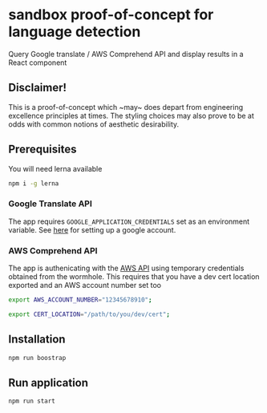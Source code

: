 # sandbox proof-of-concept for language detection

Query Google translate / AWS Comprehend API and display results in a React component

## Disclaimer!

This is a proof-of-concept which ~may~ does depart from engineering excellence principles at times. The styling choices may also prove to be at odds with common notions of aesthetic desirability.

## Prerequisites

You will need lerna available

```bash
npm i -g lerna
```

### Google Translate API

The app requires `GOOGLE_APPLICATION_CREDENTIALS` set as an environment variable.
See [here](https://cloud.google.com/translate/docs/quickstart) for setting up a google account.

### AWS Comprehend API

The app is authenicating with the [AWS API](https://aws.amazon.com/comprehend) using temporary credentials obtained from the wormhole. This requires that you have a dev cert location exported and an AWS account number set too

```bash
export AWS_ACCOUNT_NUMBER="12345678910";

export CERT_LOCATION="/path/to/you/dev/cert";
```

## Installation

```bash
npm run boostrap
```

## Run application

```bash
npm run start
```
